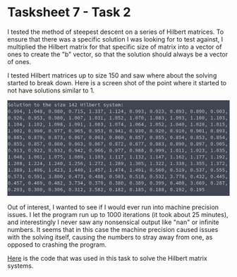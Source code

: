 # Tasksheet 7 - Task 2
I tested the method of steepest descent on a series of Hilbert matrices. To ensure that there was a specific solution I was looking for to test against, I multiplied the Hilbert matrix for that specific size of matrix into a vector of ones to create the "b" vector, so that the solution should always be a vector of ones.

I tested Hilbert matrices up to size 150 and saw where about the solving started to break down. Here is a screen shot of the point where it started to
not have solutions similar to 1.

![Console Output](task2_1.png)

Out of interest, I wanted to see if I would ever run into machine precision
issues. I let the program run up to 1000 iterations (it took about 25 minutes),
and interestingly I never saw any nonsensical output like "nan" or infinite numbers. It seems that in this case the machine precision caused issues with the solving itself, causing the numbers to stray away from one, as opposed to crashing the program.

[Here](../../software/matrix/hilbert_solve.c) is the code that was used in this task to solve the Hilbert matrix systems.
